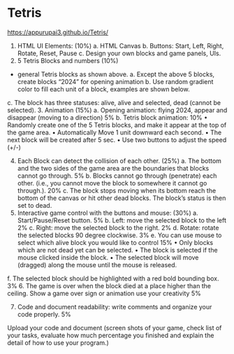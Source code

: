 # Tetris
https://appurupai3.github.io/Tetris/
1. HTML UI Elements: (10%)
a. HTML Canvas
b. Buttons: Start, Left, Right, Rotate, Reset, Pause
c. Design your own blocks and game panels, UIs.
2. 5 Tetris Blocks and numbers (10%)

- general Tetris blocks as shown above.
a. Except the above 5 blocks, create blocks “2024” for opening animation
b. Use random gradient color to fill each unit of a block, examples are shown
below.

c. The block has three statuses: alive, alive and selected, dead (cannot be selected).
3. Animation (15%)
a. Opening animation: flying 2024, appear and disappear (moving to a direction)
5%
b. Tetris block animation: 10%
• Randomly create one of the 5 Tetris blocks, and make it appear at the
top of the game area.
• Automatically Move 1 unit downward each second.
• The next block will be created after 5 sec.
• Use two buttons to adjust the speed (+/-)

4. Each Block can detect the collision of each other. (25%)
a. The bottom and the two sides of the game area are the boundaries that blocks
cannot go through. 5%
b. Blocks cannot go through (penetrate) each other. (i.e., you cannot move the
block to somewhere it cannot go through.). 20%
c. The block stops moving when its bottom reach the bottom of the canvas or hit
other dead blocks. The block’s status is then set to dead.
5. Interactive game control with the buttons and mouse: (30%)
a. Start/Pause/Reset button. 5%
b. Left: move the selected block to the left 2%
c. Right: move the selected block to the right. 2%
d. Rotate: rotate the selected blocks 90 degree clockwise. 3%
e. You can use mouse to select which alive block you would like to control 15%
• Only blocks which are not dead yet can be selected.
• The block is selected if the mouse clicked inside the block.
• The selected block will move (dragged) along the mouse until the
mouse is released.

f. The selected block should be highlighted with a red bold bounding box. 3%
6. The game is over when the block died at a place higher than the ceiling. Show a game
over sign or animation use your creativity 5%

7. Code and document readability: write comments and organize your code properly. 5%

Upload your code and document (screen shots of your game, check list of your tasks,
evaluate how much percentage you finished and explain the detail of how to use your program.)
